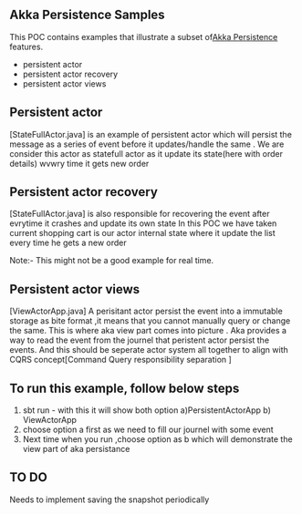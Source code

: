 ## Akka Persistence Samples

This POC contains examples that illustrate a subset of[Akka Persistence](http://doc.akka.io/docs/akka/2.5/java/persistence.html) features.

- persistent actor
- persistent actor recovery
- persistent actor views

## Persistent actor

[StateFullActor.java] is an example of persistent actor which will persist the message as a series of event before it updates/handle the same . We are consider this actor as statefull actor as it update its state(here with order details) wvwry time it gets new order


## Persistent actor recovery

[StateFullActor.java] is also responsible for recovering the event after evrytime it crashes and update its own state
In this POC we have taken current shopping cart is our actor internal state where it update the list every time he gets a new order

Note:- This might not be a good example for real time.

## Persistent actor views

[ViewActorApp.java] A perisitant actor persist the event into a immutable storage as bite format ,it means that you cannot manually query  or change the same. This is where aka view part comes into picture . Aka provides a way to read the event from the journel that peristent actor persist the events. And this should be seperate actor system all together to align with CQRS concept[Command Query responsibility separation  ]


To run this example, follow below steps
------------------------------------------------------
1) sbt run - with this it will show both option a)PersistentActorApp b) ViewActorApp
2) choose option a first as we need to fill our journel with some event
3) Next time when you run ,choose option as b which will demonstrate the view part of aka persistance


TO DO
--------------
Needs to implement saving the snapshot periodically 
